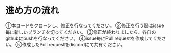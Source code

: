 # 進め方の流れ

①本コードをクローンし、修正を行なってください。
②修正を行う際はissue毎に新しいブランチを切ってください。
③修正が終わりましたら、各自のgithubにpushを行なってください。
④issue毎にPull requestを作成してください。
⑤作成したPull requestをdiscordにて共有ください。

